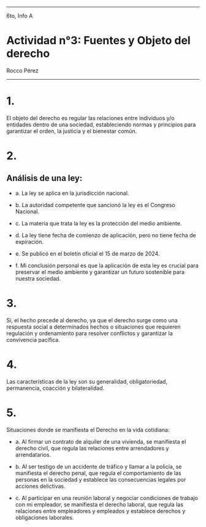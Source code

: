 
---

6to, Info A

# Actividad n°3: Fuentes y Objeto del derecho

Rocco Pérez 

---

# 1.

El objeto del derecho es regular las relaciones entre individuos y/o entidades dentro de una sociedad, estableciendo normas y principios para garantizar el orden, la justicia y el bienestar común.

# 2.

## Análisis de una ley:

- a. La ley se aplica en la jurisdicción nacional.
   
- b. La autoridad competente que sancionó la ley es el Congreso Nacional.
   
- c. La materia que trata la ley es la protección del medio ambiente.
   
- d. La ley tiene fecha de comienzo de aplicación, pero no tiene fecha de expiración.
   
- e. Se publicó en el boletín oficial el 15 de marzo de 2024.
   
- f. Mi conclusión personal es que la aplicación de esta ley es crucial para preservar el medio ambiente y garantizar un futuro sostenible para nuestra sociedad.

# 3. 

Sí, el hecho precede al derecho, ya que el derecho surge como una respuesta social a determinados hechos o situaciones que requieren regulación y ordenamiento para resolver conflictos y garantizar la convivencia pacífica.

# 4. 

Las características de la ley son su generalidad, obligatoriedad, permanencia, coacción y bilateralidad.

# 5. 

Situaciones donde se manifiesta el Derecho en la vida cotidiana:

- a. Al firmar un contrato de alquiler de una vivienda, se manifiesta el derecho civil, que regula las relaciones entre arrendadores y arrendatarios.
   
- b. Al ser testigo de un accidente de tráfico y llamar a la policía, se manifiesta el derecho penal, que regula el comportamiento de las personas en la sociedad y establece las consecuencias legales por acciones delictivas.
   
- c. Al participar en una reunión laboral y negociar condiciones de trabajo con mi empleador, se manifiesta el derecho laboral, que regula las relaciones entre empleadores y empleados y establece derechos y obligaciones laborales.